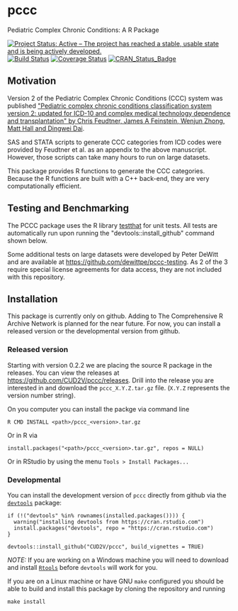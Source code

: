 # pccc
Pediatric Complex Chronic Conditions: A R Package

[![Project Status: Active – The project has reached a stable, usable state and is being actively developed.](http://www.repostatus.org/badges/latest/active.svg)](http://www.repostatus.org/#active)
[![Build Status](https://travis-ci.org/CUD2V/pccc.svg?branch=master)](https://travis-ci.org/CUD2V/pccc)
[![Coverage Status](https://img.shields.io/codecov/c/github/cud2v/pccc/master.svg)](https://codecov.io/github/cud2v/pccc?branch=master)
[![CRAN_Status_Badge](http://www.r-pkg.org/badges/version/pccc)](http://cran.r-project.org/package=pccc)

## Motivation
Version 2 of the Pediatric Complex Chronic Conditions (CCC) system was published 
["Pediatric complex chronic conditions classification system version
2: updated for ICD-10 and complex medical technology dependence and
transplantation" by Chris Feudtner, James A Feinstein, Wenjun Zhong, Matt Hall
and Dingwei Dai](http://bmcpediatr.biomedcentral.com/articles/10.1186/1471-2431-14-199).

SAS and STATA scripts to generate CCC categories from ICD codes were provided by Feudtner et al. 
as an appendix to the above manuscript. However, those scripts can take many hours to run
on large datasets. 

This package provides R functions to generate the CCC categories. Because the R functions
are built with a C++ back-end, they are very computationally efficient.

## Testing and Benchmarking

The PCCC package uses the R library [testthat](http://testthat.r-lib.org) for unit tests. All tests are automatically run upon running the "devtools::install_github" command shown below.

Some additional tests on large datasets were developed by Peter DeWitt and are available at https://github.com/dewittpe/pccc-testing. As 2 of the 3 require special license agreements for data access, they are not included with this repository.

## Installation
This package is currently only on github.  Adding to The Comprehensive R Archive
Network is planned for the near future.  For now, you can install a released version or the
developmental version from github.

### Released version
Starting with version 0.2.2 we are placing the source R package in the releases.
You can view the releases at https://github.com/CUD2V/pccc/releases.  Drill
into the release you are interested in and download the `pccc_X.Y.Z.tar.gz`
file.  (`X.Y.Z` represents the version number string).

On you computer you can install the packge via command line

    R CMD INSTALL <path>/pccc_<version>.tar.gz

Or in R via

    install.packages("<path>/pccc_<version>.tar.gz", repos = NULL)

Or in RStudio by using the menu `Tools > Install Packages...`

### Developmental 

You can install the
development version of `pccc` directly from github via the 
[`devtools`](https://github.com/hadley/devtools/) package:

    if (!("devtools" %in% rownames(installed.packages()))) { 
      warning("installing devtools from https://cran.rstudio.com")
      install.packages("devtools", repo = "https://cran.rstudio.com")
    }

    devtools::install_github("CUD2V/pccc", build_vignettes = TRUE)

*NOTE:* If you are working on a Windows machine you will need to download and
install [`Rtools`](https://cran.r-project.org/bin/windows/Rtools/) before
`devtools` will work for you.

If you are on a Linux machine or have GNU `make` configured you should be able
to build and install this package by cloning the repository and running

    make install
